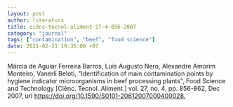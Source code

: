 ```yaml
---
layout: post
author: literaturx
title: ciênc-tecnol-aliment-27-4-856-2007
category: "journal"
tags: ["contamination", "beef", "food science"]
date: 2021-02-21 19:35:00 +07
---
```

Márcia de Aguiar Ferreira Barros, Luís Augusto Nero, Alexandre Amorim Monteiro, Vanerli Beloti, "Identification of main contamination points by hygiene indicator microorganisms in beef processing plants", Food Science and Technology [Ciênc. Tecnol. Aliment.] vol. 27, no. 4, pp. 856-862, Dec 2007, url <https://doi.org/10.1590/S0101-20612007000400028>[.](https://drive.google.com/file/d/1KxV8BLmErOgLWVdAHyWmcHHazyDZypXD/view?usp=sharing)
